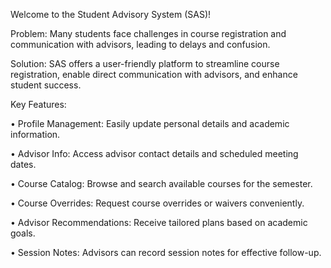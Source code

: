 Welcome to the Student Advisory System (SAS)!

Problem: Many students face challenges in course registration and communication with advisors, leading to delays and confusion.

Solution: SAS offers a user-friendly platform to streamline course registration, enable direct communication with advisors, and enhance student success.

Key Features:

•	Profile Management: Easily update personal details and academic information.

•	Advisor Info: Access advisor contact details and scheduled meeting dates.

•	Course Catalog: Browse and search available courses for the semester.

•	Course Overrides: Request course overrides or waivers conveniently.

•	Advisor Recommendations: Receive tailored plans based on academic goals.

•	Session Notes: Advisors can record session notes for effective follow-up.


